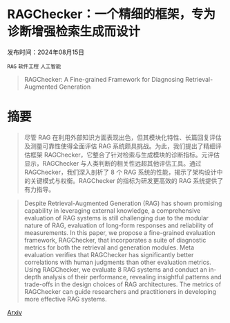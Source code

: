# RAGChecker：一个精细的框架，专为诊断增强检索生成而设计

发布时间：2024年08月15日

`RAG` `软件工程` `人工智能`

> RAGChecker: A Fine-grained Framework for Diagnosing Retrieval-Augmented Generation

# 摘要

> 尽管 RAG 在利用外部知识方面表现出色，但其模块化特性、长篇回复评估及测量可靠性使得全面评估 RAG 系统颇具挑战。为此，我们提出了精细评估框架 RAGChecker，它整合了针对检索与生成模块的诊断指标。元评估显示，RAGChecker 与人类判断的相关性远超其他评估工具。通过 RAGChecker，我们深入剖析了 8 个 RAG 系统的性能，揭示了架构设计中的关键模式与权衡。RAGChecker 的指标为研发更高效的 RAG 系统提供了有力指导。

> Despite Retrieval-Augmented Generation (RAG) has shown promising capability in leveraging external knowledge, a comprehensive evaluation of RAG systems is still challenging due to the modular nature of RAG, evaluation of long-form responses and reliability of measurements. In this paper, we propose a fine-grained evaluation framework, RAGChecker, that incorporates a suite of diagnostic metrics for both the retrieval and generation modules. Meta evaluation verifies that RAGChecker has significantly better correlations with human judgments than other evaluation metrics. Using RAGChecker, we evaluate 8 RAG systems and conduct an in-depth analysis of their performance, revealing insightful patterns and trade-offs in the design choices of RAG architectures. The metrics of RAGChecker can guide researchers and practitioners in developing more effective RAG systems.

[Arxiv](https://arxiv.org/abs/2408.08067)